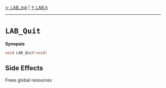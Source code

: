 [&#8592; LAB_Init](LAB.h--lab_init.md) | [&#8593; LAB.h](LAB.h.md)
***

# `LAB_Quit`
**Synopsis**

```cpp
void LAB_Quit(void)
```
## Side Effects

Frees global resources


